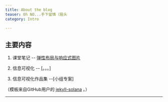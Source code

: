 ```yaml
---
title: About the blog
teaser: Oh NO...手下留情（摇头
category: Intro

---
```

## 主要内容

1. 课堂笔记 -- [弹性布局与响应式图片][note1]

2. 信息可视化 -- [。。。]

3. 信息可视化作品集 --[小组专案] 


（模板来自GitHub用户的 [jekyll-solana][kds] 。）

---

[^1]:
    Such as footnotes.

[note1]:https://929384921.github.io/929384921.github.io/posts/2018-01-03-Note-%E5%BC%B9%E6%80%A7
[kd]: http://kramdown.gettalong.org/
[rd]: https://github.com/davidfstr/rdiscount
[rc]: https://github.com/vmg/redcarpet
[kds]: https://github.com/rlue/jekyll-solana
